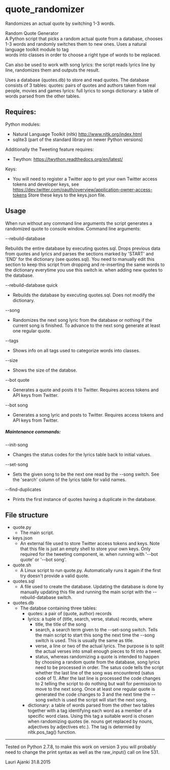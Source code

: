 # quote_randomizer
Randomizes an actual quote by switching 1-3 words.

Random Quote Generator                                         
A Python script that picks a random actual quote from a database, chooses 1-3 words and randomly
switches them to new ones. Uses a natural language toolkit module to tag    
words into classes in order to choose a right type of words to be replaced.

Can also be used to work with song lyrics: the script reads lyrics line
by line, randomizes them and outputs the result.

Uses a database (quotes.db) to store and read quotes. The database consists
of 3 tables:
quotes: pairs of quotes and authors taken from real people, movies and
        games
lyrics: full lyrics to songs
dictionary: a table of words parsed from the other tables.


## Requires:

Python modules:
 * Natural Language Toolkit (nltk)
     http://www.nltk.org/index.html
 * sqlite3  (part of the standard library on newer Python versions)

Additionally the Tweeting feature requires:
 * Twython:
     https://twython.readthedocs.org/en/latest/

Keys:
 * You will need to register a Twitter app to get your own Twitter access tokens and developer keys, see https://dev.twitter.com/oauth/overview/application-owner-access-tokens Store these keys to the keys.json file.   


## Usage

When run without any command line arguments the script generates a randomized quote to console window.
Command line arguments:

--rebuild-database  

Rebuilds the entire database by executing quotes.sql. Drops previous data from quotes and lyrics and parses the sections marked by 'START' and 'END' for the dictionary (see quotes.sql). You need to manually edit this section to keep this script from dropping and re-inserting the same words to the dictionary everytime you use this switch ie. when adding new quotes to the database.

--rebuild-database quick
  * Rebuilds the database by executing quotes.sql. Does not modify the dictionary.

--song
  * Randomizes the next song lyric from the database or nothing if the current song is finished. To advance to the next song generate at least one regular quote.

--tags
  * Shows info on all tags used to categorize words into classes.

--size
  * Shows the size of the databse.

--bot quote
  * Generates a quote and posts it to Twitter. Requires access tokens and API keys from Twitter.

--bot song
  * Generates a song lyric and posts to Twitter. Requires access tokens and API keys from Twitter.

##### Maintenance commands:
--init-song
  * Changes the status codes for the lyrics table back to initial values.

--set-song <name>
  * Sets the given song to be the next one read by the --song switch. See the 'search' column of the lyrics table for valid names.

--find-duplicates
  * Prints the first instance of quotes having a duplicate in the database.



## File structure

* quote.py
  - The main script.
* keys.json
  - An external file used to store Twitter access tokens and keys. Note that this file is just an empty shell to store your own keys. Only required for the tweeting component, ie. when running with '--bot quote' or '--bot song'.
* quote.sh
  - A Linux script to run quote.py. Automatically runs it again if the first try doesn't provide a valid quote.
* quotes.sql
  - A file used to create the database. Updating the database is done by manually updating this file and running the main script with the --rebuild-database switch.
* quotes.db
  - The databse containing three tables:
    - quotes: a pair of (quote, author) records
    - lyrics: a tuple of (title, search, verse, status) records, where
       * title, the title of the song
       * search, a search term given to the --set-song switch. Tells the main script to start this song the next time the --song switch is used. This is usually the same as title.
       * verse, a line or two of the actual lyrics. The purpose is to split the actual verses into small enough pieces to fit into a tweet.
       * status, whereas randomizing a quote is intended to happen by choosing a random quote from the database, song lyrics need to be processed in order. The satus code tells the script whether the last line of the song was encountered (satus code of 1). After the last line is processed the code changes to 2 telling the script to do nothing but wait for permission to move to the next song. Once at least one regular quote is generated the code changes to 3 and the next time the --song switch is used the script will start the next song.
    - dictionary: a table of words parsed from the other two tables together with a tag identifying each word as a member of a specific word class. Using this tag a suitable word is chosen when randomizing quotes (ie. nouns get replaced by nouns, adjectives by adjectives etc.). The tag is determied by nltk.pos_tag() function.

___
Tested on Python 2.7.8, to make this work on version 3 you will probably need to change the print syntax as well as the raw_input() call on line 531.  

Lauri Ajanki 31.8.2015 
